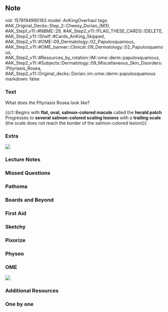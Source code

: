 ## Note
nid: 1578194990183
model: AnKingOverhaul
tags: #AK_Original_Decks::Step_2::Cheesy_Dorian_(M3), #AK_Step1_v11::#NBME::29, #AK_Step2_v11::!FLAG_THESE_CARDS::!DELETE, #AK_Step2_v11::!Shelf::#Cards_AnKing_Skipped, #AK_Step2_v11::#OME::09_Dermatology::02_Papulosquamous, #AK_Step2_v11::#OME_banner::Clinical::09_Dermatology::02_Papulosquamous, #AK_Step2_v11::#Resources_by_rotation::IM::ome::derm::papulosquamous, #AK_Step2_v11::#Subjects::Dermatology::09_Miscellaneous_Skin_Disorders::Pityriasis_Rosea, #AK_Step2_v11::Original_decks::Dorian::im::ome::derm::papulosquamous
markdown: false

### Text
What does the Pityriasis Rosea look like?
<div>
  {{c1::Begins with <b>flat, oval, salmon-colored macule</b> called
  the <b>herald patch</b>
</div>
<div>
  Progresses to <b>several salmon-colored scaling lesions</b> with
  a <b>trailing scale</b> (the scale does not reach the border of
  the salmon-colored lesion)}}
</div>

### Extra
<div><img src="quizlet-hFpJ983PZBqsAeR1qj9gtQ_m.png"></div>

### Lecture Notes


### Missed Questions


### Pathoma


### Boards and Beyond


### First Aid


### Sketchy


### Pixorize


### Physeo


### OME
<div class="ome-widget">
  <a href=
  "https://onlinemeded.org/spa/dermatology/papulosquamous/acquire?ref=anki">
  <img src="_OME_AnkiFlashcards_Lesson_3.png"></a>
</div>

### Additional Resources


### One by one

